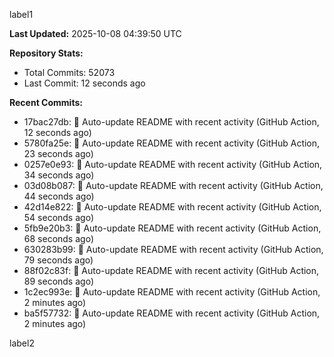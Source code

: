 
label1 
<!-- ACTIVITY_START -->
**Last Updated:** 2025-10-08 04:39:50 UTC

**Repository Stats:**
- Total Commits: 52073
- Last Commit: 12 seconds ago

**Recent Commits:**
- 17bac27db: 🤖 Auto-update README with recent activity (GitHub Action, 12 seconds ago)
- 5780fa25e: 🤖 Auto-update README with recent activity (GitHub Action, 23 seconds ago)
- 0257e0e93: 🤖 Auto-update README with recent activity (GitHub Action, 34 seconds ago)
- 03d08b087: 🤖 Auto-update README with recent activity (GitHub Action, 44 seconds ago)
- 42d14e822: 🤖 Auto-update README with recent activity (GitHub Action, 54 seconds ago)
- 5fb9e20b3: 🤖 Auto-update README with recent activity (GitHub Action, 68 seconds ago)
- 630283b99: 🤖 Auto-update README with recent activity (GitHub Action, 79 seconds ago)
- 88f02c83f: 🤖 Auto-update README with recent activity (GitHub Action, 89 seconds ago)
- 1c2ec993e: 🤖 Auto-update README with recent activity (GitHub Action, 2 minutes ago)
- ba5f57732: 🤖 Auto-update README with recent activity (GitHub Action, 2 minutes ago)
<!-- ACTIVITY_END -->

label2

